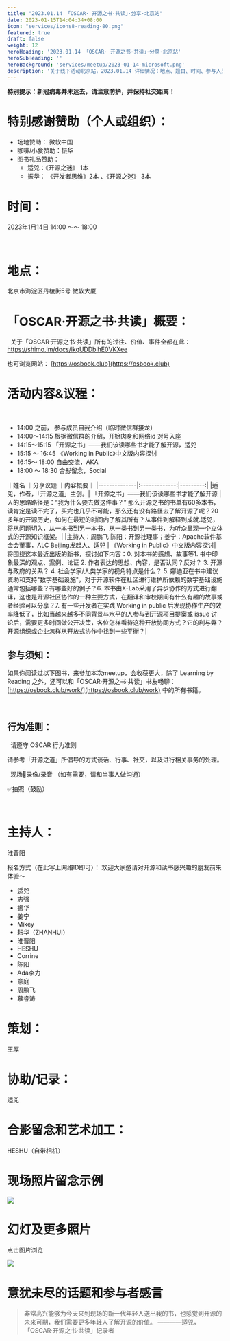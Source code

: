 ```yaml
---
title: "2023.01.14 「OSCAR· 开源之书·共读」·分享·北京站"
date: 2023-01-15T14:04:34+08:00
icon: "services/icons8-reading-80.png"
featured: true
draft: false
weight: 12
heroHeading: '2023.01.14 「OSCAR· 开源之书·共读」·分享·北京站'
heroSubHeading: ''
heroBackground: 'services/meetup/2023-01-14-microsoft.png'
description: '关于线下活动北京站，2023.01.14 详细情况：地点、题目、时间、参与人员。'
---
```

**特别提示：新冠病毒并未远去，请注意防护，并保持社交距离！**

# 特别感谢赞助（个人或组织）：

* 场地赞助： 微软中国
* 咖啡/小食赞助：振华
* 图书礼品赞助：
  * 适兕：《开源之迷》 1本
  * 振华： 《开发者思维》2本 、《开源之迷》 3本


# 时间：

2023年1月14日  14:00 ～～ 18:00 

 
# 地点：

北京市海淀区丹棱街5号 微软大厦

# 「OSCAR·开源之书·共读」概要：
 
关于「OSCAR·开源之书·共读」所有的过往、价值、事件全都在此：
 
https://shimo.im/docs/lkqUDDblhE0VKXee

也可浏览网站： [https://osbook.club](https://osbook.club)


# 活动内容&议程：
 
- 14:00 之前， 参与成员自我介绍（临时微信群接龙）
- 14:00～14:15  根据微信群的介绍，开始肉身和网络id 对号入座
- 14:15～15:15 「开源之书」——我们该读哪些书才能了解开源，适兕
- 15:15 ～ 16:45 《Working in Public》中文版内容探讨
- 16:15～ 18:00 自由交流，AKA 
- 18:00 ～ 18:30 合影留念，Social
 

｜姓名	｜分享议题	｜内容概要｜
|--------------|:-------------:|---------:|
|适兕，作者，「开源之道」主创。|	「开源之书」——我们该读哪些书才能了解开源	| 人的思路路径是：“我为什么要去做这件事？” 那么开源之书的书单有60多本书，读肯定是读不完了，买完也几乎不可能，那么还有没有路径去了解开源了呢？20多年的开源历史，如何在最短的时间内了解其所有？从事件到解释到成就.适兕，将从问题切入，从一本书到另一本书，从一类书到另一类书，为听众呈现一个立体式的开源知识框架。|
|主持人：周鹏飞 陈阳：开源社理事；姜宁：Apache软件基金会董事，ALC Beijing发起人、适兕 |	《Working in Public》中文版内容探讨| 将围绕这本最近出版的新书，探讨如下内容：0. 对本书的感想、故事等1. 书中印象最深的观点、案例、论证 2. 作者表达的思想、内容，是否认同？反对？ 3. 开源与政府的关系？ 4. 社会学家/人类学家的视角特点是什么？ 5. 娜迪亚在书中建议资助和支持"数字基础设施"，对于开源软件在社区进行维护所依赖的数字基础设施通常包括哪些？有哪些好的例子？6. 本书由X-Lab采用了异步协作的方式进行翻译，这也是开源社区协作的一种主要方式，在翻译和审校期间有什么有趣的故事或者经验可以分享？7. 有一些开发者在实践 Working in public 后发现协作生产的效率降低了，比如当越来越多不同背景与水平的人参与到开源项目提案或 issue 讨论后，需要更多时间做公开决策，各位怎样看待这种开放协同方式？它的利与弊？开源组织或企业怎样从开放式协作中找到一些平衡？|
 
## 参与须知：

如果你阅读过以下图书，来参加本次meetup，会收获更大，除了 Learning by Reading 之外，还可以和「OSCAR·开源之书·共读」书友畅聊：
 
[https://osbook.club/work/](https://osbook.club/work)  中的所有书籍。


 
## 行为准则：
 
请遵守 OSCAR 行为准则

请参考「开源之道」所倡导的方式谈话、行事、社交，以及进行相关事务的处理。

 
现场🚫录像/录音 （如有需要，请和当事人做沟通）

✅拍照（鼓励）

 
 
# 主持人：

淮晋阳

报名方式（在此写上网络ID即可）： 欢迎大家邀请对开源和读书感兴趣的朋友前来体验～ 

* 适兕
* 志强
* 振华
* 姜宁
* Mikey
* 耘华（ZHANHUI）
* 淮晋阳
* HESHU
* Corrine
* 陈阳
* Ada李力
* 意庭
* 周鹏飞
* 慕睿涛
 
# 策划：

王厚
 
# 协助/记录：

适兕

# 合影留念和艺术加工：

HESHU（自带相机）

# 现场照片留念示例

![](service/meetup/2023-01-14-speaker.jpeg)

# 幻灯及更多照片

点击图片浏览

[![](service/meetup/2023-01-14-dialog.jpeg)](https://1drv.ms/u/s!Arg2k_5HJFrbgecSwHCzossLJgaKkw?e=yZlTF3)

# 意犹未尽的话题和参与者感言

> 非常高兴能够为今天来到现场的新一代年轻人送出我的书，也感觉到开源的未来可期，我们需要更多年轻人了解开源的价值。 ————适兕， 「OSCAR·开源之书·共读」记录者